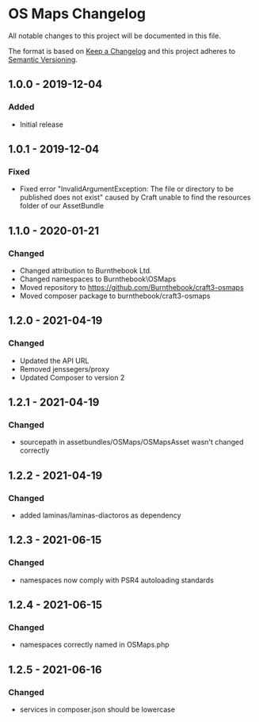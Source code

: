 # OS Maps Changelog

All notable changes to this project will be documented in this file.

The format is based on [Keep a Changelog](http://keepachangelog.com/) and this project adheres to [Semantic Versioning](http://semver.org/).

## 1.0.0 - 2019-12-04
### Added
- Initial release

## 1.0.1 - 2019-12-04
### Fixed
- Fixed error "InvalidArgumentException: The file or directory to be published does not exist" caused by Craft unable to find the resources folder of our AssetBundle

## 1.1.0 - 2020-01-21
### Changed
- Changed attribution to Burnthebook Ltd.
- Changed namespaces to Burnthebook\OSMaps
- Moved repository to https://github.com/Burnthebook/craft3-osmaps
- Moved composer package to burnthebook/craft3-osmaps

## 1.2.0 - 2021-04-19
### Changed
- Updated the API URL
- Removed jenssegers/proxy
- Updated Composer to version 2

## 1.2.1 - 2021-04-19
### Changed
- sourcepath in assetbundles/OSMaps/OSMapsAsset wasn't changed correctly 

## 1.2.2 - 2021-04-19
### Changed
- added laminas/laminas-diactoros as dependency

## 1.2.3 - 2021-06-15
### Changed
- namespaces now comply with PSR4 autoloading standards 

## 1.2.4 - 2021-06-15
### Changed
- namespaces correctly named in OSMaps.php 

## 1.2.5 - 2021-06-16
### Changed
- services in composer.json should be lowercase 